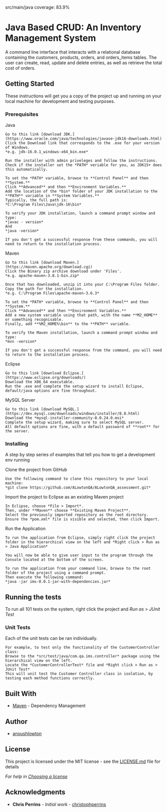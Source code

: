 src/main/java coverage: 83.9%
# Java Based CRUD: An Inventory Management System

A command line interface that interacts with a relational database containing the customers, products, orders, and orders_items tables. The user can create, read, update and delete entries, as well as retrieve the total cost of orders.

## Getting Started

These instructions will get you a copy of the project up and running on your local machine for development and testing purposes.

### Prerequisites

Java 

```
Go to this link [download JDK.] (https://www.oracle.com/java/technologies/javase-jdk16-downloads.html)
Click the Download link that corresponds to the .exe for your version of Windows.
*e.g. jdk-16.0.1_windows-x64_bin.exe*

Run the installer with admin priveleges and follow the instructions.
Check if the installer set the *PATH* veriable for you, as JDK15+ does this automatically.

To set the *PATH* variable, browse to **Control Panel** and then **System.** 
Click **Advanced** and then **Environment Variables.**
Add the location of the *bin* folder of your JDK installation to the **PATH** variable in **System Variables.**
Typically, the full path is:
*C:\Program Files\Java\jdk-16\bin*

To verify your JDK installation, launch a command prompt window and type:
*javac - version*
And
*java -version*

If you don't get a successful response from these commands, you will need to return to the installation process.
```

Maven

```
Go to this link [download Maven.] (https://maven.apache.org/download.cgi)
Click the Binary zip archive download under 'Files'.
*e.g. apache-maven-3.8.1-bin.zip*

Once that has downloaded, unzip it into your C:\Program Files folder.
Copy the path for the installation.
*e.g. C:\Program Files\apache-maven-3.6.3*

To set the *PATH* variable, browse to **Control Panel** and then **System.** 
Click **Advanced** and then **Environment Variables.**
Add a new system variable using that path, with the name **M2_HOME** or something recognisable.
Finally, add **%M2_HOME%\bin** to the **PATH** variable.

To verify the Maven installation, launch a command prompt window and type:
*mvn -version*

If you don't get a successful response from the command, you will need to return to the installation process.
```

Eclipse

```
Go to this link [download Eclipse.] (https://www.eclipse.org/downloads/)
Download the X86_64 executable.
Run the .exe and complete the setup wizard to install Eclipse, default/java options are fine throughout.
```

MySQL Server

```
Go to this link [download MySQL.] (https://dev.mysql.com/downloads/windows/installer/8.0.html)
Download the *mysql-installer-community-8.0.24.0.msi*
Complete the setup wizard, making sure to select MySQL server.
All default options are fine, with a default password of **root** for the server.

```
### Installing

A step by step series of examples that tell you how to get a development env running

Clone the project from GitHub
```
Use the following command to clone this repository to your local machine:
*git clone https://github.com/ALowtonQA/ALowtonQA_assessment.git*
```

Import the project to Eclipse as an existing Maven project

```
In Eclipse, choose *File > Import*.
Then, under **Maven** choose **Existing Maven Project**.
Select the previously imported repository as the root directory.
Ensure the *pom.xml* file is visible and selected, then click Import.
```

Run the Application

```
To run the application from Eclipse, simply right click the project folder in the hierarchical view on the left and *Right click > Run as > Java Application*

You will now be able to give user input to the program through the Console located at the bottom of the screen. 

To run the application from your command line, browse to the root folder of the project using a command prompt.
Then execute the following command:
*java -jar ims-0.0.1-jar-with-dependencies.jar*
```

## Running the tests

To run all 101 tests on the system, right click the project and *Run as > JUnit Test*

### Unit Tests 

Each of the unit tests can be ran individually.

```
For example, to test only the functionality of the CustomerController class:
Browse to the *src/test/java/com.qa.ims.controller* package using the hierarchical view on the left.
Locate the *CustomerControllerTest* file and *Right click > Run as > JUnit Test*
This will unit test the Customer Controller class in isolation, by testing each method functions correctly.
```

## Built With

* [Maven](https://maven.apache.org/) - Dependency Management

## Author

* [anoushlowton](https://github.com/ALowtonQA)

## License

This project is licensed under the MIT license - see the [LICENSE.md](LICENSE.md) file for details 

*For help in [Choosing a license](https://choosealicense.com/)*

## Acknowledgments

* **Chris Perrins** - *Initial work* - [christophperrins](https://github.com/christophperrins)
